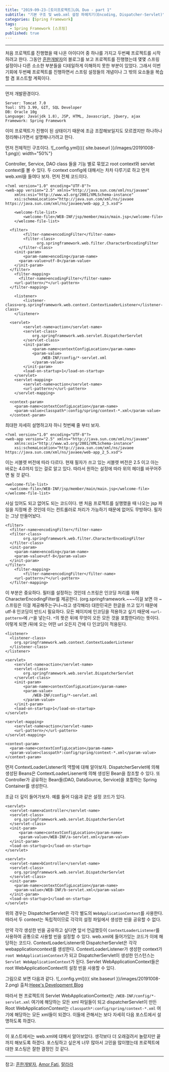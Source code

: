 ```yaml
---
title: "2019-09-23-[토이프로젝트]LOL Duo - part 1"
subtitle: "기본 구조 및 web.xml 설정 파헤치기(Encoding, Dispatcher-Servlet)"
categories: [Spring Framework]
tags:
  - Spring Framework [스프링]
published: true
---
```


***
처음 프로젝트를 진행했을 때 나온 아이디어 중 하나를 가지고 두번째 프로젝트를 시작하려고 한다. 그동안 [흔한개발자](https://addio3305.tistory.com/)의 블로그를 보고 프로젝트를 진행했는데 몇몇 스프링 설정이나 다른 소소한 부분들을 디테일하게 이해하지 못한 부분이 있었다. 그래서 이번 기회에 두번째 프로젝트를 진행하면서 스프링 설정들의 개념이나 그 밖의 요소들을 복습할 겸 포스트할 계획이다.

***

먼저 개발환경이다.
```
Server: Tomcat 7.0
Tool: STS 3.99, GIT, SQL Developer
DB: Oracle 10g
Language: Java(jdk 1.8), JSP, HTML, Javascript, jQuery, ajax
Framework: Spring Framework
```

이미 프로젝트가 진행이 된 상태이기 때문에 조금 조잡해보일지도 모르겠지만 하나하나 정리해나가면서 설명해나가려고 한다.

먼저 전체적인 구조이다.
![_config.yml]({{ site.baseurl }}/images/20191008-1.png){: width="50%"}

Controller, Service, DAO class 들을 기능 별로 묶었고 root context와 servlet context를 볼 수 있다. 두 context config에 대해서는 차차 다루기로 하고 먼저 web.xml을 들여다 보자. 먼저 전체 코드이다.

```
<?xml version="1.0" encoding="UTF-8"?>
<web-app version="2.5" xmlns="http://java.sun.com/xml/ns/javaee"         
	xmlns:xsi="http://www.w3.org/2001/XMLSchema-instance"
	xsi:schemaLocation="http://java.sun.com/xml/ns/javaee https://java.sun.com/xml/ns/javaee/web-app_2_5.xsd">

	<welcome-file-list>
		<welcome-file>/WEB-INF/jsp/member/main/main.jsp</welcome-file>
	</welcome-file-list>

  <filter>
		<filter-name>encodingFilter</filter-name>
    	<filter-class>
			  org.springframework.web.filter.CharacterEncodingFilter
      </filter-class>
    <init-param>
    	<param-name>encoding</param-name>
      <param-value>utf-8</param-value>
    </init-param>
  </filter>
	<filter-mapping>
	  <filter-name>encodingFilter</filter-name>
    <url-pattern>/*</url-pattern>
  </filter-mapping>

  	<listener>
    	<listener-class>org.springframework.web.context.ContextLoaderListener</listener-class>
  	</listener>

  <servlet>
		<servlet-name>action</servlet-name>
		<servlet-class>
			org.springframework.web.servlet.DispatcherServlet
		</servlet-class>
		<init-param>
			<param-name>contextConfigLocation</param-name>
			<param-value>
				/WEB-INF/config/*-servlet.xml
			</param-value>
		</init-param>
		<load-on-startup>1</load-on-startup>
	</servlet>
	<servlet-mapping>
		<servlet-name>action</servlet-name>
		<url-pattern>/</url-pattern>
	</servlet-mapping>

  <context-param>
    <param-name>contextConfigLocation</param-name>
    <param-value>classpath*:config/spring/context-*.xml</param-value>
  </context-param>
```

최대한 자세히 설명하고자 하니 첫번째 줄 부터 보자.

```
<?xml version="1.0" encoding="UTF-8"?>
<web-app version="2.5" xmlns="http://java.sun.com/xml/ns/javaee"         
	xmlns:xsi="http://www.w3.org/2001/XMLSchema-instance"
	xsi:schemaLocation="http://java.sun.com/xml/ns/javaee https://java.sun.com/xml/ns/javaee/web-app_2_5.xsd">
```

이는 서블렛 버전에 따라 다르다. 현재 필자가 쓰고 있는 서블렛 버전은 2.5 이고 아는 바로는 4.0까지 있는 걸로 알고 있다. 따라서 원하는 설정에 따라 위의 헤더를 바꾸어주면 될 것 같다.

```
<welcome-file-list>
  <welcome-file>/WEB-INF/jsp/member/main/main.jsp</welcome-file>
</welcome-file-list>
```

사실 있어도 되고 없어도 되는 코드이다. 맨 처음 프로젝트를 실행했을 때 나오는 jsp 파일을 지정해 준 것인데 이는 컨트롤러로 처리가 가능하기 때문에 없어도 무방하다. 필자는 그냥 만들어놨다.

```
<filter>
  <filter-name>encodingFilter</filter-name>
  <filter-class>
		org.springframework.web.filter.CharacterEncodingFilter
  </filter-class>
  <init-param>
    <param-name>encoding</param-name>
    <param-value>utf-8</param-value>
  </init-param>
</filter>
	<filter-mapping>
		<filter-name>encodingFilter</filter-name>
    <url-pattern>/*</url-pattern>
  </filter-mapping>
```

이 부분은 중요하다.
필터를 설정하는 것인데 스프링은 인코딩 처리를 위해 CharacterEncodingFilter를 제공한다.
(org.springframework.~~~이걸 보면 아 ~ 스프링은 이걸 제공해주는구나~라고 생각해라) 대한민국은 한글을 쓰고 있기 때문에 utf-8 인코딩이 반드시 필요하다. 모든 페이지에 인코딩을 적용하고 싶기 때문에 `<url-pattern>`에 `/*`을 넣는다. `*`의 뜻은 뒤에 무엇이 오든 모든 것을 포함한다라는 뜻이다. 이렇게 되면 /뒤에 오는 어떤 url 오든지 간에 다 인코딩이 적용된다.

```
<listener>
  <listener-class>
    org.springframework.web.context.ContextLoaderListener
  </listener-class>
</listener>

<servlet>
	<servlet-name>action</servlet-name>
	<servlet-class>
		org.springframework.web.servlet.DispatcherServlet
	</servlet-class>
	<init-param>
		<param-name>contextConfigLocation</param-name>
		<param-value>
			/WEB-INF/config/*-servlet.xml
		</param-value>
	</init-param>
	<load-on-startup>1</load-on-startup>
</servlet>

<servlet-mapping>
	<servlet-name>action</servlet-name>
	<url-pattern>/</url-pattern>
</servlet-mapping>

<context-param>
  <param-name>contextConfigLocation</param-name>
  <param-value>classpath*:config/spring/context-*.xml</param-value>
</context-param>
```

먼저 ContextLoaderListener의 역할에 대해 알아보자. DispatcherServlet에 의해 생성된 Beans은 ContextLoaderLisener에 의해 생성된 Bean을 참조할 수 있다. 또 Controller가 공유하는 Bean들(DAO, DataSource, Service)을 포함하는 Spring Container를 생성한다.

조금 더 깊이 들어가보자. 예를 들어 다음과 같은 설정 코드가 있다.

```
<servlet>
  <servlet-name>aController</servlet-name>
  <servlet-class>
    org.springframework.web.servlet.DispatcherServlet
  </servlet-class>
  <init-param>
	  <param-name>contextConfigLocation</param-name>
	  <param-value>/WEB-INF/a-servlet.xml</param-value>
  </init-param>
  <load-on-startup>1</load-on-startup>
</servlet>

<servlet>
  <servlet-name>bController</servlet-name>
  <servlet-class>
    org.springframework.web.servlet.DispatcherServlet
  </servlet-class>
  <init-param>
    <param-name>contextConfigLocation</param-name>
    <param-value>/WEB-INF/b-servlet.xml</param-value>
  </init-param>
  <load-on-startup>1</load-on-startup>
</servlet>
```

위의 경우는 DispatcherServlet은 각각 별도의 `WebApplicationContext`를 사용한다. 따라서 두 context는 독립적이므로 각각의 설정 파일에서 생성한 빈을 공유할 수 없다.

만약 각각 생성한 빈을 공유하고 싶다면 앞서 언급했듯이 `ContextLoaderListener`를 사용하여 공통으로 사용할 빈을 설정할 수 있다. web.xml에 들어가있는 코드가 이에 해당하는 코드다. ContextLoaderListener와 DispatcherServlet은 각각 webapplicationcontext를 생성한다. ContextLoaderListener가 생성한 context가 `root WebApplicationContext`가 되고 DispatcherServlet이 생성한 인스턴스는 `Servlet WebApplicationContext`가 된다. Servlet WebApplicationContext들은 root WebApplicationContext의 설정 빈을 사용할 수 있다.

그림으로 보면 다음과 같다.
![_config.yml]({{ site.baseurl }}/images/20191008-2.png)
출처:[Heee's Development Blog](https://gmlwjd9405.github.io/)

따라서 현 프로젝트의 Servlet WebApplicationContext는 `/WEB-INF/config/*-servlet.xml` 여기에 해당하는 모든 xml 파일들이 되고 dispatcherServlet이 만든 Root WebApplicationContext는 `classpath*:config/spring/context-*.xml` 여기에 해당하는 모든 xml들이 되겠다. 이들에 관해서는 보다 자세히 다음 포스트에서 설명하도록 하겠다.

***
이 포스트에서는 web.xml에 대해서 알아보았다. 생각보다 더 오래걸려서 놀랐지만 끝까지 해보도록 하겠다. 포스팅하고 싶은게 너무 많아서 고민을 많이했는데 프로젝트에 대한 포스팅은 잘한 결정인 것 같다.

***

참고: [흔한개발자](https://addio3305.tistory.com/), [Amor Fati](https://nice2049.tistory.com/entry/spring-rootContext-%EA%B7%B8%EB%A6%AC%EA%B3%A0-servletContext-%EB%8C%80%ED%95%B4%EC%84%9C), [랄라라](https://unabated.tistory.com/entry/%EC%8A%A4%ED%94%84%EB%A7%81-ContextLoaderListener-%EC%9D%98-%EC%97%AD%ED%95%A0)
